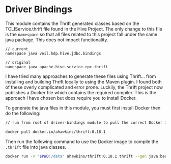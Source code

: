 # Driver Bindings

This module contains the Thrift generated classes based on the TCLIService.thrift file found in the Hive Project.  The only change to this file is the `namespace` so that all files related to this project fall under the same java package.  This does not impact functionality.

```thrift
// current
namespace java veil.hdp.hive.jdbc.bindings

// original
namespace java apache.hive.service.rpc.thrift
```

I have tried many approaches to generate these files using Thrift... from installing and building Thrift locally to using the Maven plugin.  I found both of these overly complicated and error prone.  Luckily, the Thrift project now publishes a Docker file which contains the required compiler.  This is the approach I have chosen but does require you to install Docker.

To generate the java files in this module, you must first install Docker then do the following:

```bash
// run from root of driver-bindings module to pull the correct Docker image

docker pull docker.io/ahawkins/thrift:0.18.1
```
Then run the following command to use the Docker image to compile the `.thrift` file into java classes.


```bash
docker run -v "$PWD:/data" ahawkins/thrift:0.18.1 thrift --gen java:beans,generated_annotations=suppress -out /data/src/main/java /data/src/main/resources/TCLIService.thrift
```

